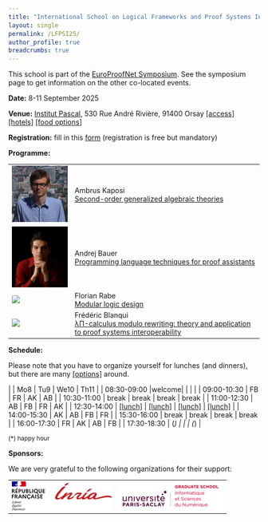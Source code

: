 ```yaml
---
title: "International School on Logical Frameworks and Proof Systems Interoperability (LFPSI)"
layout: single
permalink: /LFPSI25/
author_profile: true
breadcrumbs: true
---
```


<!--img src="/_pages/WG1/Sep2023/IMG_20230927_130736.jpg"/-->

This school is part of the [EuroProofNet Symposium](../Symposium). See the symposium page to get information on the other co-located events.

**Date:** 8-11 September 2025

**Venue:** [Institut Pascal](https://www.institut-pascal.universite-paris-saclay.fr/), 530 Rue André Rivière, 91400 Orsay [[access]](../Access) [[hotels]](../Hotels) [[food options]](../Food)

**Registration:** fill in this [form](https://forms.gle/QLFzh3Ugv5WgkhZr7) (registration is free but mandatory)

**Programme:**

<table>

<tr>
<td><a href="https://akaposi.github.io/"><img src="/_pages/schools/LFPSI25/ambrus.jpg"/></a></td>
<td>Ambrus Kaposi<br/><a href="/LFPSI25-Ambrus/">Second-order generalized algebraic theories</a></td>
</tr>

<tr>
<td style="width: 25%;"><a href="https://www.andrej.com/"><img src="/_pages/schools/LFPSI25/andrej.jpg"/></a></td>
<td>Andrej Bauer<br/><a href="/LFPSI25-Andrej/">Programming language techniques for proof assistants</a></td>
</tr>

<tr>
<td><a href="https://kwarc.info/people/frabe/"><img src="https://kwarc.info/people/frabe/florian_rabe_small.jpg"></a></td>
<td>Florian Rabe<br/><a href="/LFPSI25-Florian/">Modular logic design</a></td>
</tr>

<tr>
<td><a href="https://blanqui.gitlabpages.inria.fr/"><img src="https://blanqui.gitlabpages.inria.fr/img/photo.jpg"></a></td>
<td>Frédéric Blanqui<br/><a href="/LFPSI25-Frédéric/">λΠ-calculus modulo rewriting: theory and application to proof systems interoperability</a></td>
</tr>

</table>

**Schedule:**

Please note that you have to organize yourself for lunches (and dinners), but there are many [[options]](../Food) around.

|             | Mo8   | Tu9   | We10  | Th11  |
| 08:30-09:00 |welcome|       |       |       |
| 09:00-10:30 | FB    | FR    | AK    | AB    |
| 10:30-11:00 | break | break | break | break |
| 11:00-12:30 | AB    | FB    | FR    | AK    |
| 12:30-14:00 | [[lunch]](../Food) | [[lunch]](../Food) | [[lunch]](../Food) | [[lunch]](../Food) |
| 14:00-15:30 | AK    | AB    | FB    | FR    |
| 15:30-16:00 | break | break | break | break |
| 16:00-17:30 | FR    | AK    | AB    | FB    |
| 17:30-18:30 | (*)   |       |       | (*)   |

<p style="font-size: 12px">(*) happy hour</p>

**Sponsors:**

We are very grateful to the following organizations for their support:

<table>
<tr>
  <td><a href="https://www.inria.fr/en/centre-inria-de-saclay"><img src="/_pages/symposium/logo-inria.jpg"/></a></td>
  <td><a href="https://www.universite-paris-saclay.fr/en/graduate-schools/graduate-school-computer-science"><img src="/_pages/symposium/logo-gs-isn.png"/></a></td>
  <!--https://www.universite-paris-saclay.fr/sites/default/files/styles/2400xauto/public/2021-05/GS-informatique-h.png?itok=px6yldkB-->
</tr>
</table>
